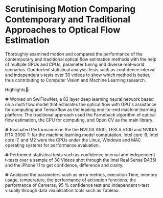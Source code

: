 # Scrutinising Motion Comparing Contemporary and Traditional Approaches to Optical Flow Estimation

Thoroughly examined motion and compared the performance of the contemporary and traditional optical flow estimation methods with the help of multiple GPUs and CPUs, parameter tuning and diverse real-world scenarios. Conducted statistical analysis tests such as confidence interval and independent t-tests over 30 videos to show which method is better, thus contributing to Computer Vision and Machine Learning research.

Highlights🚀:

✽ Worked on SwiFlowNet, a 83 layer deep learning neural network based on a multi flow model that estimates the optical flow with GPU's assistance for computing and Tensorflow as the leading end-to-end machine learning platform. The traditional approach used the Farneback algorithm of optical flow estimation, the CPU for computing, and Open CV as the main library.

✽ Evaluated Performance on the the NVIDIA A100, TESLA V100 and NVIDIA RTX 3090 Ti for the machine learning model computation. Intel core i9, Intel core i7, and M2 were the CPUs under the Linux, Windows and MAC operating systems for performance evaluation.

✽ Performed statistical tests such as confidence interval and independent t-tests over a sample of 30 Videos shot through the Intel Real Sense D435i and the iPhone 11 to get confidence, difference and clarity.

✽ Analysed the parameters such as error metrics, execution Time, memory usage, temperature, the performance of activation functions, the performance of Cameras, 95 % confidence test and independent t-test visually through data visualisation tools such as Tableau.
